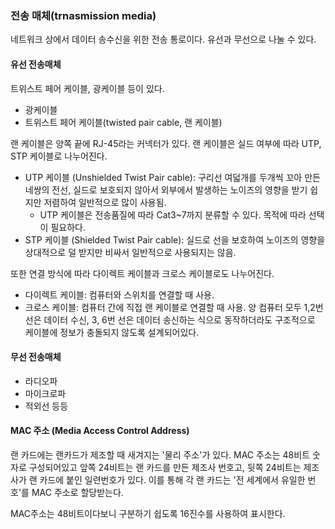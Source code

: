### 전송 매체(trnasmission media)

네트워크 상에서 데이터 송수신을 위한 전송 통로이다. 유선과 무선으로 나눌 수 있다.

#### 유선 전송매체

트위스트 페어 케이블, 광케이블 등이 있다.

- 광케이블
- 트위스트 페어 케이블(twisted pair cable, 랜 케이블)

랜 케이블은 양쪽 끝에 RJ-45라는 커넥터가 있다.
랜 케이블은 실드 여부에 따라 UTP, STP 케이블로 나누어진다.

- UTP 케이블 (Unshielded Twist Pair cable): 구리선 여덟개를 두개씩 꼬아 만든 네쌍의 전선, 실드로 보호되지 않아서 외부에서 발생하는 노이즈의 영향을 받기 쉽지만 저렴하여 일반적으로 많이 사용됨.
  - UTP 케이블은 전송품질에 따라 Cat3~7까지 분류할 수 있다. 목적에 따라 선택이 필요하다.
- STP 케이블 (Shielded Twist Pair cable): 실드로 선을 보호하여 노이즈의 영향을 상대적으로 덜 받지만 비싸서 일반적으로 사용되지는 않음.

또한 연결 방식에 따라 다이렉트 케이블과 크로스 케이블로도 나누어진다.

- 다이렉트 케이블: 컴퓨터와 스위치를 연결할 때 사용.
- 크로스 케이블: 컴퓨터 간에 직접 랜 케이블로 연결할 때 사용. 양 컴퓨터 모두 1,2번 선은 데이터 수신, 3, 6번 선은 데이터 송신하는 식으로 동작하더라도 구조적으로 케이블에 정보가 충돌되지 않도록 설계되어있다.

#### 무선 전송매체

- 라디오파
- 마이크로파
- 적외선 등등

#### MAC 주소 (Media Access Control Address)

랜 카드에는 랜카드가 제조할 때 새겨지는 '물리 주소'가 있다. MAC 주소는 48비트 숫자로 구성되어있고 앞쪽 24비트는 랜 카드를 만든 제조사 번호고, 뒷쪽 24비트는 제조사가 랜 카드에 붙인 일련번호가 있다. 이를 통해 각 랜 카드는 '전 세계에서 유일한 번호'를 MAC 주소로 할당받는다.

MAC주소는 48비트이다보니 구분하기 쉽도록 16진수를 사용하여 표시한다.
